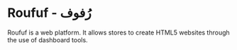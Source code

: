 # Roufuf - رُفوف
Roufuf is a web platform. It allows stores to create HTML5 websites through the use of dashboard tools.
